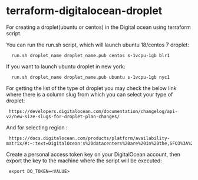 # terraform-digitalocean-droplet

For creating a droplet(ubuntu or centos) in the Digital ocean using terraform script.

 You can run the run.sh script, which will launch ubuntu 18/centos 7 droplet:
 
      run.sh droplet_name droplet_name.pub centos s-1vcpu-1gb blr1
 
 If you want to launch ubuntu droplet in new york:
 
      run.sh droplet_name droplet_name.pub ubuntu s-1vcpu-1gb nyc1
   
 For getting the list of the type of droplet you may check the below link where there is a column slug from which you can select your type of droplet:
 
     https://developers.digitalocean.com/documentation/changelog/api-v2/new-size-slugs-for-droplet-plan-changes/

 And for selecting region :
 
     https://docs.digitalocean.com/products/platform/availability-matrix/#:~:text=DigitalOcean's%20datacenters%20are%20in%20the,SFO3%3A%20San%20Francisco%2C%20United%20States

Create a personal access token key on your DigitalOcean account, then export the key to the machine where the script will be executed:
   
     export DO_TOKEN=<VALUE>

 

